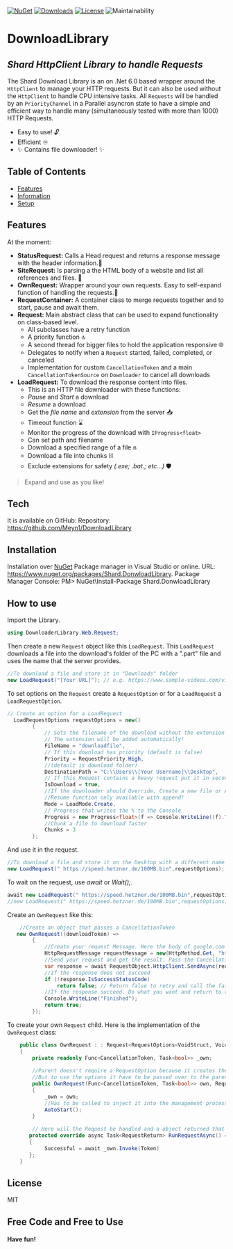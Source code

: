﻿[![NuGet](https://img.shields.io/nuget/vpre/Shard.DonwloadLibrary)](https://www.nuget.org/packages/Shard.DonwloadLibrary) [![Downloads](https://img.shields.io/nuget/dt/Shard.DonwloadLibrary)](https://www.nuget.org/packages/Shard.DonwloadLibrary) [![License](https://img.shields.io/github/license/meyn1/downloadlibrary.svg)](https://github.com/meyn1/downloadlibrary/blob/master/LICENSE) ![Maintainability](https://img.shields.io/badge/Maintainability%20Index-85%25-brightgreen)

# DownloadLibrary
## _Shard HttpClient Library to handle Requests_


The Shard Download Library is an on .Net 6.0 based wrapper around the `HttpClient` to manage your HTTP requests. But it can also be used without the `HttpClient` to handle CPU intensive tasks.
All `Requests` will be handled by an `PriorityChannel` in a Parallel asyncron state to have a simple and efficient way to handle many (simultaneously tested with more than 1000) HTTP Requests.

- Easy to use! 🔓
- Efficient ♾️ 
- ✨ Contains file downloader! ✨


## Table of Contents
* [Features](#features)
* [Information](#tech)
* [Setup](#how-to-use)

## Features
At the moment:
- **StatusRequest:** Calls a Head request and returns a response message with the header information.🔎
- **SiteRequest:** Is parsing a the HTML body of a website and list all references and files. 🔖
- **OwnRequest:** Wrapper around your own requests. Easy to self-expand function of handling the requests.🫡
- **RequestContainer:** A container class to merge requests together and to start, pause and await them.
- **Request:** Main abstract class that can be used to expand functionality on class-based level.
    - All subclasses have a retry function 
    - A priority function 🔝
    - A second thread for bigger files to hold the application responsive 🌐
    - Delegates to notify when a `Request` started, failed, completed, or canceled
    - Implementation for custom `CancellationToken` and a main `CancellationTokenSource` on `Downloader` to cancel all downloads
- **LoadRequest:** To download the response content into files.
  - This is an HTTP file downloader with these functions:
  - *Pause* and *Start* a download
  - *Resume* a download
  - Get the *file name* and *extension* from the server 📥
  - Timeout function ⌛
  - Monitor the progress of the download with `IProgress<float>`
  - Can set path and filename 
  - Download a specified range of a file 🔛
  - Download a file into chunks ⛓️
  - Exclude extensions for safety _(.exe; .bat.; etc...)_ 🛡️

> Expand and use as you like!

## Tech
It is available on GitHub:
Repository: https://github.com/Meyn1/DownloadLibrary

## Installation

Installation over [NuGet](https://www.nuget.org/packages/Shard.DonwloadLibrary) Package manager in Visual Studio or online.
URL: https://www.nuget.org/packages/Shard.DonwloadLibrary.
Package Manager Console: PM> NuGet\Install-Package Shard.DonwloadLibrary

## How to use

Import the Library.
```cs
using DownloaderLibrary.Web.Request;
```
Then create a new `Request` object like this `LoadRequest`.
This `LoadRequest` downloads a file into the download's folder of the PC with a ".part" file and uses the name that the server provides.
```cs
//To download a file and store it in "Downloads" folder
new LoadRequest("[Your URL]"); // e.g. https://www.sample-videos.com/video123/mkv/240/big_buck_bunny_240p_30mb.mkv
```
To set options on the `Request` create a `RequestOption` or for a `LoadRequest` a `LoadRequestOption`.
```cs
// Create an option for a LoadRequest
  LoadRequestOptions requestOptions = new()
        {
            // Sets the filename of the download without the extension
            // The extension will be added automatically!
            FileName = "downloadfile", 
            // If this download has priority (default is false)
            Priority = RequestPriority.High, 
            //(default is download folder)
            DestinationPath = "C:\\Users\\[Your Username]\\Desktop", 
            // If this Request contains a heavy request put it in second thread (default is false)
            IsDownload = true,
            //If the downloader should Override, Create a new file or Append (default is Append)
            //Resume function only available with append!
            Mode = LoadMode.Create, 
            // Progress that writes the % to the Console
            Progress = new Progress<float>(f => Console.WriteLine((f).ToString("0.0%"))),
            //Chunk a file to download faster
            Chunks = 3
        };
```
And use it in the request.
```cs
//To download a file and store it on the Desktop with a different name
new LoadRequest(" https://speed.hetzner.de/100MB.bin",requestOptions);
```
To wait on the request, use *await* or *Wait();*.
```cs
await new LoadRequest(" https://speed.hetzner.de/100MB.bin",requestOptions).Task;
//new LoadRequest(" https://speed.hetzner.de/100MB.bin",requestOptions).Wait();
```
Create an `OwnRequest` like this:
```cs
    //Create an object that passes a CancellationToken
   new OwnRequest((downloadToken) =>
        {
            //Create your request Message. Here the body of google.com
            HttpRequestMessage requestMessage = new(HttpMethod.Get, "https://www.google.com");
            //Send your request and get the result. Pass the CancellationToken for handling it later over the Request object
            var response = await RequestObject.HttpClient.SendAsync(requestMessage, downloadToken);
            //If the response does not succeed
            if (!response.IsSuccessStatusCode)
                return false; // Return false to retry and call the failed method
            //If the response succeed. Do what you want and return to to finish the request
            Console.WriteLine("Finished");
            return true;
        });
```
To create your own `Request` child. Here is the implementation of the `OwnRequest` class:
```cs
    public class OwnRequest : : Request<RequestOptions<VoidStruct, VoidStruct>, VoidStruct, VoidStruct>
    {
        private readonly Func<CancellationToken, Task<bool>> _own;
        
        //Parent doesn't require a RequestOption because it creates then a new one.
        //But to use the options it have to be passed over to the parent
        public OwnRequest(Func<CancellationToken, Task<bool>> own, RequestOptions<VoidStruct, VoidStruct>? requestOptions = null) : base(requestOptions)
        {
            _own = own;
            //Has to be called to inject it into the management process
            AutoStart();
        }
        
        // Here will the Request be handled and a object returned that indicates if it succeed
       protected override async Task<RequestReturn> RunRequestAsync() => new() 
       { 
            Successful = await _own.Invoke(Token) 
       };
    }
```
## License

MIT

## **Free Code** and **Free to Use**
#### Have fun!
